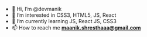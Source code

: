 - 👋 Hi, I’m @devmanik
- 👀 I’m interested in CSS3, HTML5, JS, React 
- 🌱 I’m currently learning JS, React JS, CSS3
- 📫 How to reach me **maanik.shresthaaa@gmail.com**

<!---
devmanik/devmanik is a ✨ special ✨ repository because its `README.md` (this file) appears on your GitHub profile.
You can click the Preview link to take a look at your changes.
--->
